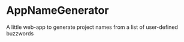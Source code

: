 AppNameGenerator
================

A little web-app to generate project names from a list of user-defined buzzwords
